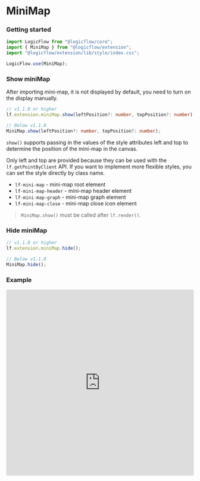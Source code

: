 # MiniMap

### Getting started

```ts
import LogicFlow from "@logicflow/core";
import { MiniMap } from "@logicflow/extension";
import "@logicflow/extension/lib/style/index.css";

LogicFlow.use(MiniMap);
```

### Show miniMap

After importing mini-map, it is not displayed by default, you need to turn on the display manually.

```ts
// v1.1.0 or higher
lf.extension.miniMap.show(leftPosition?: number, topPosition?: number)

// Below v1.1.0
MiniMap.show(leftPosition?: number, topPosition?: number);
```

`show()` supports passing in the values of the style attributes left and top to determine the position of the mini-map in the canvas.

Only left and top are provided because they can be used with the `lf.getPointByClient` API. If you want to implement more flexible styles, you can set the style directly by class name.

- `lf-mini-map` - mini-map root element
- `lf-mini-map-header` - mini-map header element
- `lf-mini-map-graph` - mini-map graph element
- `lf-mini-map-close` - mini-map close icon element

> `MiniMap.show()` must be called after `lf.render()`.

### Hide miniMap

```ts
// v1.1.0 or higher
lf.extension.miniMap.hide();

// Below v1.1.0
MiniMap.hide();
```

### Example

<iframe src="https://codesandbox.io/embed/intelligent-matsumoto-t1dc5?fontsize=14&hidenavigation=1&theme=dark&view=preview"
     style="width:100%; height:500px; border:0; border-radius: 4px; overflow:hidden;"
     title="intelligent-matsumoto-t1dc5"
     allow="accelerometer; ambient-light-sensor; camera; encrypted-media; geolocation; gyroscope; hid; microphone; midi; payment; usb; vr; xr-spatial-tracking"
     sandbox="allow-forms allow-modals allow-popups allow-presentation allow-same-origin allow-scripts"
   ></iframe>
